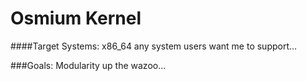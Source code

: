Osmium Kernel
=============

####Target Systems:
x86_64
any system users want me to support...

###Goals:
Modularity up the wazoo...

